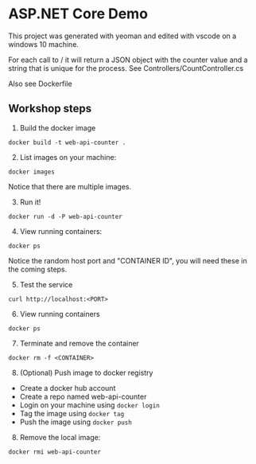 # ASP.NET Core Demo

This project was generated with yeoman and edited with vscode on a windows 10 machine. 

For each call to / it will return a JSON object with the counter value and a string that is unique for the process. See Controllers/CountController.cs

Also see Dockerfile

## Workshop steps

1. Build the docker image

  `docker build -t web-api-counter .`

2. List images on your machine:

  `docker images` 

  Notice that there are multiple images.

3. Run it!

  `docker run -d -P web-api-counter`

4. View running containers:

  `docker ps`

Notice the random host port and "CONTAINER ID", you will need these in the coming steps.

5. Test the service

  `curl http://localhost:<PORT>`

6. View running containers

  `docker ps`

7. Terminate and remove the container

  `docker rm -f <CONTAINER>`


8. (Optional) Push image to docker registry
 
 * Create a docker hub account
 * Create a repo named web-api-counter
 * Login on your machine using `docker login`
 * Tag the image using `docker tag`
 * Push the image using `docker push`

8. Remove the local image:

  `docker rmi web-api-counter`




